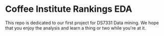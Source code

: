 # Coffee Institute Rankings EDA

This repo is dedicated to our first project for DS7331 Data mining.  We hope that you enjoy the analysis and learn a thing or two while you're at it.
